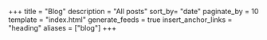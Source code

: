 +++
title = "Blog"
description = "All posts"
sort_by= "date"
paginate_by = 10
template = "index.html"
generate_feeds = true
insert_anchor_links = "heading"
aliases = ["blog"]
+++
